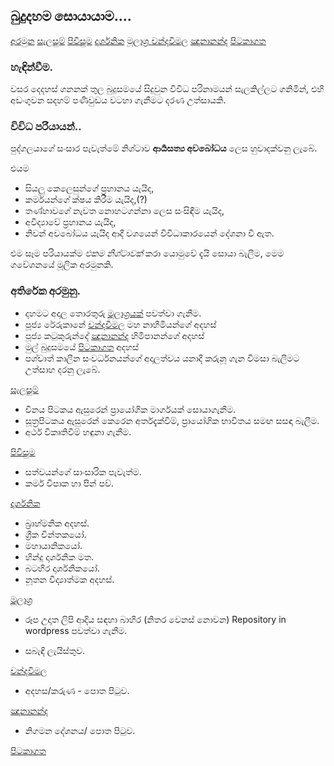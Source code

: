 ## බුදුදහම සොයායාම....

[අරමුන](/index.md)
[සැලසුම්](/page1.md)
[පිවිසුම](/page2.md)
[දාර්ශනික](/page3.md)
[මූලාශ්‍ර ](/page4.md)
[චන්දවිමල](/page5.md)
[ඤානානන්ද](/page6.md)
[පිටකාගත](/page7.md)


### හැඳින්වීම.
වසර දෙදහස් ගනනක් තුල බුදුසමයේ සිදුවුන විවිධ පරිනාමයන් සැලකිල්ලට ගනිමින්, එහි අඩංගුවන සදහම් පණිවුඩය වටහා ගැනීමට දරණ උත්සායකි.

### විවිධ පරියායන්..
පුද්ගලයාගේ සංසාර පැවැත්මේ නිශ්ටාව **ආර්‍යසත්‍ය අවබෝධය** ලෙස හුවාදක්වනු ලැබේ.

එයම 
- සියලු කෙලෙසුන්ගේ ප්‍රහානය යැයිද,
- කර්මයන්ගේ ක්ෂය කිරීම යැයිද,(?)
- තණ්හාවගේ නැවත නොහටගන්නා ලෙස සංසිඳීම යැයිද,
- අවිද්‍යාවේ ප්‍රහානය යැයිද,
- නිවන් අවබෝධය යැයිද ආදී වශයෙන් විවිධාකාරයෙන් දේශනා වී ඇත.

එම සෑම පරියායක්ම  *එකම නිශ්ටාවක්*  කරා යොමුවේ දැයි  සොයා බැලීම, මෙම ගවේශනයේ මූලික අරමුනකි.

### අතිරේක අරමුනු.
- දහමට අදාල තොරතුරු [මූලාශ්‍රයක්](/page4.md) පවත්වා ගැනීම.
- පූජ්‍ය රේරුකානේ [චන්දවිමල](/page5.md) මහ නාහිමියන්ගේ අදහස්
- පූජ්‍ය කටුකුරුන්දේ [ඤානානන්ද](/page6.md) හිමිපානන්ගේ අදහස්
- මුල් බුදුසමයේ [පිටකාගත](/page7.md) අදහස්
- පශ්චාත් කාලීන සංවර්ධනයන්ගේ අදාලත්වය
යනාදී කරුනූ ගැන විමසා බැලීමට උත්සාහ දරනු ලැබේ.

[සැලසුම්](/page1.md)

- විනය පිටකය ඇසුරෙන් ප්‍රායෝගික මාර්ගයක් සොයාගැනීම.
- සූත්‍රපිටකය ඇසුරෙන් කෙරෙන අර්තදැක්වීම්, ප්‍රායෝගික භාවිතය සමඟ සසඳා බැලීම.
- අර්ථ විකෘතිවීම් හඳුනා ගැනීම.


[පිවිසුම](/page2.md)
- සත්වයන්ගේ සාංසාරික පැවැත්ම.
- කර්ම විපාක හා පින් පව්.

[දාර්ශනික](/page3.md)
- බ්‍රාහ්මනික අදහස්.
- ග්‍රීක චින්තකයෝ.
- මහායානිකයෝ.
- හින්දු දාර්ශනික මත.
- බටහිර දාර්ශනිකයෝ.
- නූතන විද්‍යාත්මක අදහස්.


[මූලාශ්‍ර ](/page4.md)
+ රූප උදෘත ලිපි ආදිය සඳහා බාහිර (නිතර වෙනස් නොවන) Repository in wordpress පවත්වා ගැනීම.
- සබැඳි ලැයිස්තුව.

[චන්දවිමල](/page5.md)
- අදහස/කරුණ - පොත පිටුව.

[ඤානානන්ද](/page6.md)
- නිගමන දේශනය/ පොත පිටුව.

[පිටකාගත](/page7.md)
